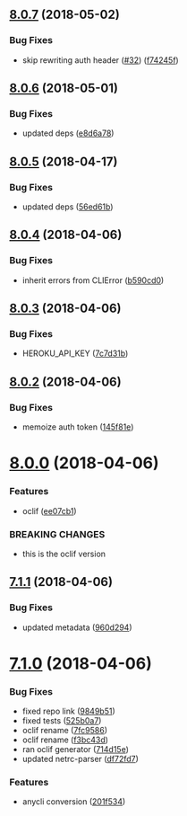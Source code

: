 <a name="8.0.7"></a>
## [8.0.7](https://github.com/heroku/heroku-cli-command/compare/v8.0.6...v8.0.7) (2018-05-02)


### Bug Fixes

* skip rewriting auth header ([#32](https://github.com/heroku/heroku-cli-command/issues/32)) ([f74245f](https://github.com/heroku/heroku-cli-command/commit/f74245f))

<a name="8.0.6"></a>
## [8.0.6](https://github.com/heroku/heroku-cli-command/compare/v8.0.5...v8.0.6) (2018-05-01)


### Bug Fixes

* updated deps ([e8d6a78](https://github.com/heroku/heroku-cli-command/commit/e8d6a78))

<a name="8.0.5"></a>
## [8.0.5](https://github.com/heroku/heroku-cli-command/compare/v8.0.4...v8.0.5) (2018-04-17)


### Bug Fixes

* updated deps ([56ed61b](https://github.com/heroku/heroku-cli-command/commit/56ed61b))

<a name="8.0.4"></a>
## [8.0.4](https://github.com/heroku/heroku-cli-command/compare/v8.0.3...v8.0.4) (2018-04-06)


### Bug Fixes

* inherit errors from CLIError ([b590cd0](https://github.com/heroku/heroku-cli-command/commit/b590cd0))

<a name="8.0.3"></a>
## [8.0.3](https://github.com/heroku/heroku-cli-command/compare/v8.0.2...v8.0.3) (2018-04-06)


### Bug Fixes

* HEROKU_API_KEY ([7c7d31b](https://github.com/heroku/heroku-cli-command/commit/7c7d31b))

<a name="8.0.2"></a>
## [8.0.2](https://github.com/heroku/heroku-cli-command/compare/v8.0.1...v8.0.2) (2018-04-06)


### Bug Fixes

* memoize auth token ([145f81e](https://github.com/heroku/heroku-cli-command/commit/145f81e))

<a name="8.0.0"></a>
# [8.0.0](https://github.com/heroku/heroku-cli-command/compare/v7.1.1...v8.0.0) (2018-04-06)


### Features

* oclif ([ee07cb1](https://github.com/heroku/heroku-cli-command/commit/ee07cb1))


### BREAKING CHANGES

* this is the oclif version

<a name="7.1.1"></a>
## [7.1.1](https://github.com/heroku/heroku-cli-command/compare/v7.1.0...v7.1.1) (2018-04-06)


### Bug Fixes

* updated metadata ([960d294](https://github.com/heroku/heroku-cli-command/commit/960d294))

<a name="7.1.0"></a>
# [7.1.0](https://github.com/heroku/heroku-cli-command/compare/v7.0.16...v7.1.0) (2018-04-06)


### Bug Fixes

* fixed repo link ([9849b51](https://github.com/heroku/heroku-cli-command/commit/9849b51))
* fixed tests ([525b0a7](https://github.com/heroku/heroku-cli-command/commit/525b0a7))
* oclif rename ([7fc9586](https://github.com/heroku/heroku-cli-command/commit/7fc9586))
* oclif rename ([f3bc43d](https://github.com/heroku/heroku-cli-command/commit/f3bc43d))
* ran oclif generator ([714d15e](https://github.com/heroku/heroku-cli-command/commit/714d15e))
* updated netrc-parser ([df72fd7](https://github.com/heroku/heroku-cli-command/commit/df72fd7))


### Features

* anycli conversion ([201f534](https://github.com/heroku/heroku-cli-command/commit/201f534))

